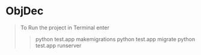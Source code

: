 # ObjDec
> To Run the project in Terminal enter
>> python test.app makemigrations
>> python test.app migrate
>> python test.app runserver

